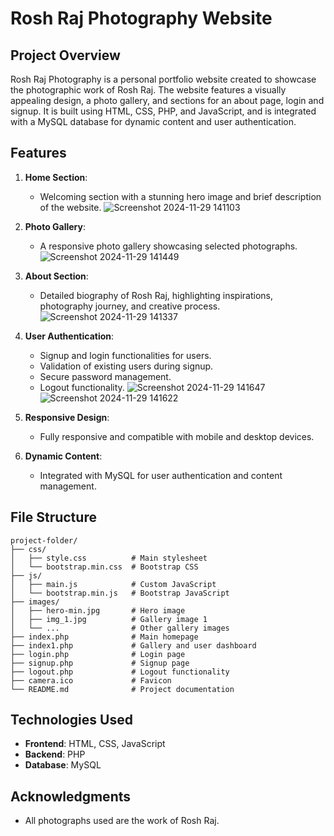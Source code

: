 # Rosh Raj Photography Website

## Project Overview
Rosh Raj Photography is a personal portfolio website created to showcase the photographic work of Rosh Raj. The website features a visually appealing design, a photo gallery, and sections for an about page, login and signup. It is built using HTML, CSS, PHP, and JavaScript, and is integrated with a MySQL database for dynamic content and user authentication.

## Features
1. **Home Section**:
   - Welcoming section with a stunning hero image and brief description of the website.
![Screenshot 2024-11-29 141103](https://github.com/user-attachments/assets/7fbf3f06-e858-4fc7-916a-1932ede57b13)

2. **Photo Gallery**:
   - A responsive photo gallery showcasing selected photographs.
![Screenshot 2024-11-29 141449](https://github.com/user-attachments/assets/e9239140-229d-4434-a4bb-eba0da1c3ff2)

3. **About Section**:
   - Detailed biography of Rosh Raj, highlighting inspirations, photography journey, and creative process.
![Screenshot 2024-11-29 141337](https://github.com/user-attachments/assets/0660e78f-d8c6-44a4-84f5-d57c8a1bf06c)

4. **User Authentication**:
   - Signup and login functionalities for users.
   - Validation of existing users during signup.
   - Secure password management.
   - Logout functionality.
![Screenshot 2024-11-29 141647](https://github.com/user-attachments/assets/a8f07f37-0e0e-4d0a-a8a3-5b38b2d64775)
![Screenshot 2024-11-29 141622](https://github.com/user-attachments/assets/e2050726-efa1-49ea-a958-c91cee131722)

5. **Responsive Design**:
   - Fully responsive and compatible with mobile and desktop devices.

6. **Dynamic Content**:
   - Integrated with MySQL for user authentication and content management.

## File Structure
```
project-folder/
├── css/
│   ├── style.css          # Main stylesheet
│   └── bootstrap.min.css  # Bootstrap CSS
├── js/
│   ├── main.js            # Custom JavaScript
│   └── bootstrap.min.js   # Bootstrap JavaScript
├── images/
│   ├── hero-min.jpg       # Hero image
│   ├── img_1.jpg          # Gallery image 1
│   └── ...                # Other gallery images
├── index.php              # Main homepage
├── index1.php             # Gallery and user dashboard
├── login.php              # Login page
├── signup.php             # Signup page
├── logout.php             # Logout functionality
├── camera.ico             # Favicon
└── README.md              # Project documentation
```

## Technologies Used
- **Frontend**: HTML, CSS, JavaScript
- **Backend**: PHP
- **Database**: MySQL

## Acknowledgments
- All photographs used are the work of Rosh Raj.
